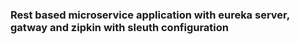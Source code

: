 ### Rest based microservice application with eureka server, gatway and zipkin with sleuth configuration

